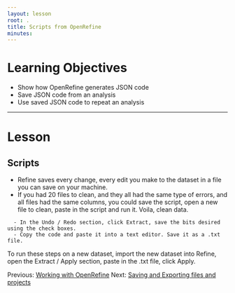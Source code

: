 ```yaml
---
layout: lesson
root: .
title: Scripts from OpenRefine
minutes: 
---
```


# Learning Objectives

* Show how OpenRefine generates JSON code 
* Save JSON code from an analysis
* Use saved JSON code to repeat an analysis 

----------------------------------------------------

# Lesson

## Scripts

* Refine saves every change, every edit you make to the dataset in a file you can save on your machine.
* If you had 20 files to clean, and they all had the same type of errors, and all files had the same columns, you could save the script, open a new file to clean, paste in the script and run it. Voila, clean data.

````
  - In the Undo / Redo section, click Extract, save the bits desired using the check boxes. 
  - Copy the code and paste it into a text editor. Save it as a .txt file. 
````

To run these steps on a new dataset, import the new dataset into Refine, open the Extract / Apply section, paste in the .txt file, click Apply.

Previous: [Working with OpenRefine](01-working-with-openrefine.md)  Next: [Saving and Exporting files and projects](03-save-export.md)
